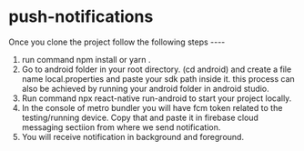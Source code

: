 # push-notifications

Once you clone the project follow the following steps ---- 

1. run command npm install or yarn .
2. Go to android folder in your root directory. (cd android) and create a file name local.properties and paste your sdk path inside it.
   this process can also be achieved by running your android folder in android studio.
3. Run command npx react-native run-android to start your project locally.
4. In the console of metro bundler you will have fcm token related to the testing/running device. Copy that and paste it in firebase       cloud messaging sectiion from where we send notification. 
5. You will receive notification in background and foreground.